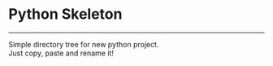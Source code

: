 <h1>Python Skeleton</h1>
<hr>
<p>
    Simple directory tree for new python project.</br> Just copy, paste and rename it!
</p>